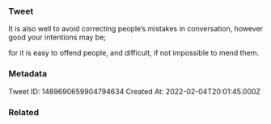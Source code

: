 ### Tweet
It is also well to avoid correcting people’s mistakes in conversation, however good your intentions may be;

for it is easy to offend people, and difficult, if not impossible to mend them.

### Metadata
Tweet ID: 1489690659904794634
Created At: 2022-02-04T20:01:45.000Z

### Related

